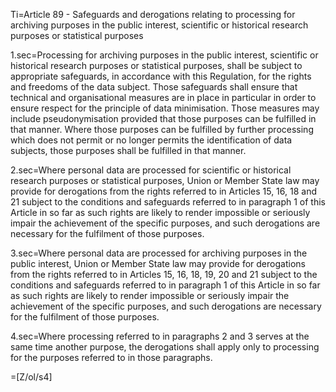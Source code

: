 Ti=Article 89 - Safeguards and derogations relating to processing for archiving purposes in the public interest, scientific or historical research purposes or statistical purposes

1.sec=Processing for archiving purposes in the public interest, scientific or historical research purposes or statistical purposes, shall be subject to appropriate safeguards, in accordance with this Regulation, for the rights and freedoms of the data subject. Those safeguards shall ensure that technical and organisational measures are in place in particular in order to ensure respect for the principle of data minimisation. Those measures may include pseudonymisation provided that those purposes can be fulfilled in that manner. Where those purposes can be fulfilled by further processing which does not permit or no longer permits the identification of data subjects, those purposes shall be fulfilled in that manner.

2.sec=Where personal data are processed for scientific or historical research purposes or statistical purposes, Union or Member State law may provide for derogations from the rights referred to in Articles 15, 16, 18 and 21 subject to the conditions and safeguards referred to in paragraph 1 of this Article in so far as such rights are likely to render impossible or seriously impair the achievement of the specific purposes, and such derogations are necessary for the fulfilment of those purposes.

3.sec=Where personal data are processed for archiving purposes in the public interest, Union or Member State law may provide for derogations from the rights referred to in Articles 15, 16, 18, 19, 20 and 21 subject to the conditions and safeguards referred to in paragraph 1 of this Article in so far as such rights are likely to render impossible or seriously impair the achievement of the specific purposes, and such derogations are necessary for the fulfilment of those purposes.

4.sec=Where processing referred to in paragraphs 2 and 3 serves at the same time another purpose, the derogations shall apply only to processing for the purposes referred to in those paragraphs.

=[Z/ol/s4]
